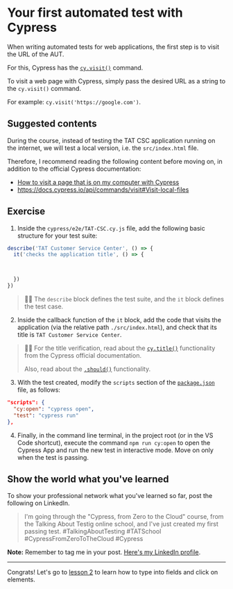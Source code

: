 # Your first automated test with Cypress

When writing automated tests for web applications, the first step is to visit the URL of the AUT.

For this, Cypress has the [`cy.visit()`](https://on.cypress.io/visit) command.

To visit a web page with Cypress, simply pass the desired URL as a string to the `cy.visit()` command.

For example: `cy.visit('https://google.com')`.

## Suggested contents

During the course, instead of testing the TAT CSC application running on the internet, we will test a local version, i.e. the `src/index.html` file.

Therefore, I recommend reading the following content before moving on, in addition to the official Cypress documentation:

- [How to visit a page that is on my computer with Cypress](https://dev.to/walmyrlimaesilv/how-to-visit-a-page-that-is-on-my-computer-with-cypress-29ee)
- https://docs.cypress.io/api/commands/visit#Visit-local-files

## Exercise

1. Inside the `cypress/e2e/TAT-CSC.cy.js` file, add the following basic structure for your test suite:

```js
describe('TAT Customer Service Center', () => {
  it('checks the application title', () => {



  })
})

```

> 👨‍🏫 The `describe` block defines the test suite, and the `it` block defines the test case.

2. Inside the callback function of the `it` block, add the code that visits the application (via the relative path `./src/index.html`), and check that its title is `TAT Customer Service Center`.

> 👨‍🏫 For the title verification, read about the [`cy.title()`](https://on.cypress.io/title) functionality from the Cypress official documentation.
>
> Also, read about the [`.should()`](https://on.cypress.io/should) functionality.

3. With the test created, modify the `scripts` section of the [`package.json`](../package.json) file, as follows:

```json
"scripts": {
  "cy:open": "cypress open",
  "test": "cypress run"
},

```

4. Finally, in the command line terminal, in the project root (or in the VS Code shortcut), execute the command `npm run cy:open` to open the Cypress App and run the new test in interactive mode. Move on only when the test is passing.

## Show the world what you've learned

To show your professional network what you've learned so far, post the following on LinkedIn.

> I'm going through the "Cypress, from Zero to the Cloud" course, from the Talking About Testig online school, and I've just created my first passing test. #TalkingAboutTesting #TATSchool #CypressFromZeroToTheCloud #Cypress

**Note:** Remember to tag me in your post. [Here's my LinkedIn profile](https://www.linkedin.com/in/walmyr-lima-e-silva-filho).

___

Congrats! Let's go to [lesson 2](./02.md) to learn how to type into fields and click on elements.
